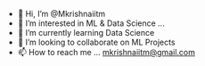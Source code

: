 - 👋 Hi, I’m @Mkrishnaiitm
- 👀 I’m interested in ML & Data Science ...
- 🌱 I’m currently learning Data Science
- 💞️ I’m looking to collaborate on ML Projects
- 📫 How to reach me ... mkrishnaiitm@gmail.com

<!---
Mkrishnaiitm/Mkrishnaiitm is a ✨ special ✨ repository because its `README.md` (this file) appears on your GitHub profile.
You can click the Preview link to take a look at your changes.
--->
